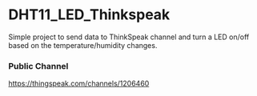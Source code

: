 # DHT11_LED_Thinkspeak
Simple project to send data to ThinkSpeak channel and turn a LED on/off based on the temperature/humidity changes.

### Public Channel
https://thingspeak.com/channels/1206460
